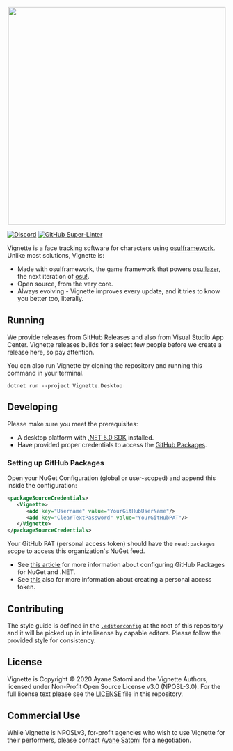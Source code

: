 <p align="center">
   <img width=500px src="branding.svg" >
</p>

[![Discord](https://img.shields.io/discord/746656644196335647?color=7289DA&label=%20&logo=discord&logoColor=white)](https://discord.gg/3yMf3Y9) [![GitHub Super-Linter](https://github.com/vignette-project/vignette/workflows/Lint/badge.svg)](https://github.com/marketplace/actions/super-linter)

Vignette is a face tracking software for characters using [osu!framework](https://github.com/ppy/osu-framework). Unlike most solutions, Vignette is:

- Made with osu!framework, the game framework that powers [osu!lazer](https://github.com/ppy/osu), the next iteration of [osu!](https://osu.ppy.sh).
- Open source, from the very core.
- Always evolving - Vignette improves every update, and it tries to know you better too, literally.

## Running

We provide releases from GitHub Releases and also from Visual Studio App Center. Vignette releases builds for a select few people before we create a release here, so pay attention.

You can also run Vignette by cloning the repository and running this command in your terminal.
```
dotnet run --project Vignette.Desktop
```

## Developing

Please make sure you meet the prerequisites:
- A desktop platform with [.NET 5.0 SDK](https://dotnet.microsoft.com/download/dotnet/5.0) installed.
- Have provided proper credentials to access the [GitHub Packages](https://github.com/orgs/vignette-project/packages).

### Setting up GitHub Packages

Open your NuGet Configuration (global or user-scoped) and append this inside the configuration:

```xml
<packageSourceCredentials>
   <Vignette>
      <add key="Username" value="YourGitHubUserName"/>
      <add key="ClearTextPassword" value="YourGitHubPAT"/>
   </Vignette>
</packageSourceCredentials>
```

Your GitHub PAT (personal access token) should have the `read:packages` scope to access this organization's NuGet feed.

- See [this article](https://docs.github.com/en/packages/guides/configuring-dotnet-cli-for-use-with-github-packages) for more information about configuring GitHub Packages for NuGet and .NET.
- See [this](https://docs.github.com/en/github/authenticating-to-github/creating-a-personal-access-token) also for more information about creating a personal access token.

## Contributing

The style guide is defined in the [`.editorconfig`](./.editorconfig) at the root of this repository and it will be picked up in intellisense by capable editors. Please follow the provided style for consistency.

## License

Vignette is Copyright &copy; 2020 Ayane Satomi and the Vignette Authors, licensed under Non-Profit Open Source License v3.0 (NPOSL-3.0). For the full license text please see the [LICENSE](./LICENSE.md) file in this repository.

## Commercial Use

While Vignette is NPOSLv3, for-profit agencies who wish to use Vignette for their performers, please contact [Ayane Satomi](mailto:chinodesuuu@gmail.com) for a negotiation.
